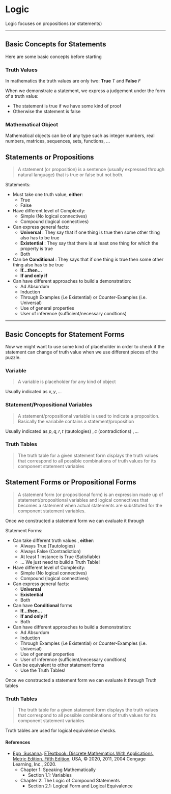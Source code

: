 # Logic
Logic focuses on propositions (or statements)

--- 

## Basic Concepts for Statements
Here are some basic concepts before starting

### Truth Values
In mathematics the truth values are only two: **True** $T$ and **False** $F$

When we demonstrate a statement, we express a judgement under the form of a truth value:
* The statement is true if we have some kind of proof
* Otherwise the statement is false

### Mathematical Object
Mathematical objects can be of any type such as integer numbers, real numbers, 
matrices, sequences, sets, functions, ...

## Statements or Propositions
> A statement (or proposition) is a sentence (usually expressed through natural language) 
> that is true or false but not both.

Statements:
* Must take one truth value, **either**:
  * True
  * False
* Have different level of Complexity:
  * Simple (No logical connectives)
  * Compound (logical connectives)
* Can express general facts:
  * **Universal** : They say that if one thing is true then some other thing also has to be true
  * **Existential** : They say that there is at least one thing for which the property is true
  * Both
* Can be **Conditional** : They says that if one thing is true then some other thing also has to be true
  * **If...then...**
  * **If and only if**
* Can have different approaches to build a demonstration:
  * Ad Absurdum
  * Induction 
  * Through Examples (i.e Existential) or Counter-Examples (i.e. Universal)
  * Use of general properties
  * User of inference (sufficient/necessary condtions)

---

## Basic Concepts for Statement Forms
Now we might want to use some kind of placeholder in order to check 
if the statement can change of truth value when we use different pieces
of the puzzle.

### Variable
> A variable is placeholder for any kind of object

Usually indicated as $x, y, \ldots$

### Statement/Propositional Variables
> A statement/propositional variable is used to indicate a proposition. Basically
> the variabile contains a statement/proposition

Usually indicated as $p, q, r, t$ (tautologies) $, c$ (contradictions) $, \ldots$

### Truth Tables
> The truth table for a given statement form displays the truth values
> that correspond to all possible combinations of truth values for its component statement variables

## Statement Forms or Propositional Forms
> A statement form (or propositional form) is an expression made up of statement/propositional variables and logical connectives that becomes a statement when actual statements are substituted for the component statement variables. 

Once we constructed a statement form we can evaluate it through 

Statement Forms:
* Can take different truth values , **either**:
  * Always True (Tautologies)
  * Always False (Contradiction)
  * At least 1 instance is True (Satisfiable)
  * ... We just need to build a Truth Table! 
* Have different level of Complexity:
  * Simple (No logical connectives)
  * Compound (logical connectives)
* Can express general facts:
  * **Universal**
  * **Existential**
  * Both
* Can have **Conditional** forms
  * **If...then...**
  * **If and only if**
  * Both
* Can have different approaches to build a demonstration:
  * Ad Absurdum
  * Induction 
  * Through Examples (i.e Existential) or Counter-Examples (i.e. Universal)
  * Use of general properties
  * User of inference (sufficient/necessary condtions)
* Can be equivalent to other statement forms
  * Use the Truth Tables!

Once we constructed a statement form we can evaluate it through Truth tables

### Truth Tables
> The truth table for a given statement form displays the truth values
> that correspond to all possible combinations of truth values for its component statement variables

Truth tables are used for logical equivalence checks.

#### References
* [Epp, Susanna](https://condor.depaul.edu/~sepp/). [ETextbook: Discrete Mathematics With Applications, Metric Edition. Fifth Edition](https://condor.depaul.edu/~sepp/DM5e.htm), USA, © 2020, 2011, 2004 Cengage Learning, Inc., 2020.
  * Chapter 1: Speaking Mathematically
    * Section 1.1: Variables
  * Chapter 2: The Logic of Compound Statements 
    * Section 2.1: Logical Form and Logical Equivalence
